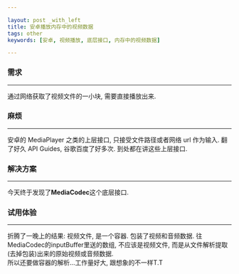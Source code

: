 ```yaml
---

layout: post _with_left
title: 安卓播放内存中的视频数据
tags: other
keywords: [安卓, 视频播放, 底层接口, 内存中的视频数据]

---
```


### 需求

---

通过网络获取了视频文件的一小块, 需要直接播放出来. 

### 麻烦

---

安卓的 MediaPlayer 之类的上层接口, 只接受文件路径或者网络 url 作为输入. 翻了好久 API Guides, 谷歌百度了好多次. 到处都在讲这些上层接口. 

### 解决方案

---

今天终于发现了**MediaCodec**这个底层接口. 

### 试用体验

---

折腾了一晚上的结果: 视频文件, 是一个容器. 包装了视频和音频数据. 往MediaCodec的inputBuffer里送的数组, 不应该是视频文件, 而是从文件解析提取(去掉包装)出来的原始视频或音频数据.    
所以还要做容器的解析...工作量好大, 跟想象的不一样T.T
